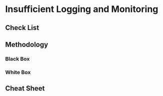 # Insufficient Logging and Monitoring

## Check List

## Methodology

### Black Box

### White Box

## Cheat Sheet
